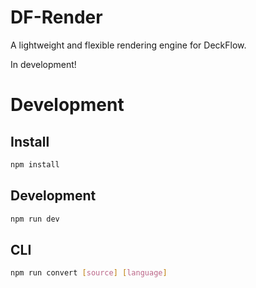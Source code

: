 # DF-Render

A lightweight and flexible rendering engine for DeckFlow.

In development!

# Development

## Install

```bash
npm install
```

## Development

```bash
npm run dev
```

## CLI

```bash
npm run convert [source] [language]
```
